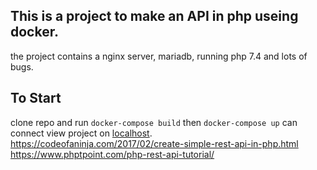 ## This is a project to make an API in php useing docker. 
the project contains a nginx server, mariadb, running php 7.4 and lots of bugs.

## To Start
clone repo and run
``docker-compose build``
then ``docker-compose up`` can connect view project on [localhost](http://127.0.0.1/index.php).
https://codeofaninja.com/2017/02/create-simple-rest-api-in-php.html
https://www.phptpoint.com/php-rest-api-tutorial/
